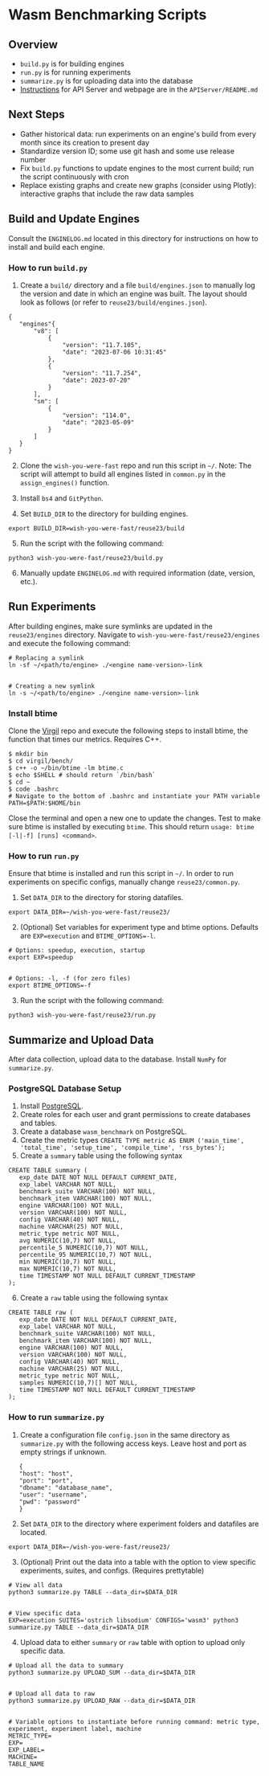 # Wasm Benchmarking Scripts


## Overview
- `build.py` is for building engines
- `run.py` is for running experiments
- `summarize.py` is for uploading data into the database
- [Instructions](https://github.com/composablesys/wish-you-were-fast/blob/master/reuse23/APIServer/README.md) for API Server and webpage are in the `APIServer/README.md`


## Next Steps
- Gather historical data: run experiments on an engine's build from every month since its creation to present day
- Standardize version ID; some use git hash and some use release number
- Fix `build.py` functions to update engines to the most current build; run the script continuously with cron
- Replace existing graphs and create new graphs (consider using Plotly): interactive graphs that include the raw data samples


## Build and Update Engines
Consult the `ENGINELOG.md` located in this directory for instructions on how to install and build each engine.


### How to run `build.py`
1. Create a `build/` directory and a file `build/engines.json` to manually log the version and date in which an engine was built. The layout should look as follows (or refer to `reuse23/build/engines.json`).
```
{
   "engines"{
       "v8": [
           {
               "version": "11.7.105",
               "date": "2023-07-06 10:31:45"
           },
           {
               "version": "11.7.254",
               "date": 2023-07-20"
           }
       ],
       "sm": [
           {
               "version": "114.0",
               "date": "2023-05-09"
           }  
       ]
   }
}
```
2. Clone the `wish-you-were-fast` repo and run this script in `~/`. Note: The script will attempt to build all engines listed in `common.py` in the `assign_engines()` function.


3. Install `bs4` and `GitPython`.
4. Set `BUILD_DIR` to the directory for building engines.
```
export BUILD_DIR=wish-you-were-fast/reuse23/build
```
5. Run the script with the following command:
```
python3 wish-you-were-fast/reuse23/build.py
```
6. Manually update `ENGINELOG.md` with required information (date, version, etc.).




## Run Experiments
After building engines, make sure symlinks are updated in the `reuse23/engines` directory. Navigate to `wish-you-were-fast/reuse23/engines` and execute the following command:
```
# Replacing a symlink
ln -sf ~/<path/to/engine> ./<engine name-version>-link


# Creating a new symlink
ln -s ~/<path/to/engine> ./<engine name-version>-link
```   
### Install btime
Clone the [Virgil](https://github.com/titzer/virgil) repo and execute the following steps to install btime, the function that times our metrics. Requires C++.
```
$ mkdir bin
$ cd virgil/bench/
$ c++ -o ~/bin/btime -lm btime.c
$ echo $SHELL # should return `/bin/bash`
$ cd ~
$ code .bashrc
# Navigate to the bottom of .bashrc and instantiate your PATH variable
PATH=$PATH:$HOME/bin
```
Close the terminal and open a new one to update the changes. Test to make sure btime is installed by executing `btime`. This should return `usage: btime [-l|-f] [runs] <command>`.


### How to run `run.py`
Ensure that btime is installed and run this script in `~/`. In order to run experiments on specific configs, manually change `reuse23/common.py`.


1. Set `DATA_DIR` to the directory for storing datafiles.
```
export DATA_DIR=~/wish-you-were-fast/reuse23/
```
2. (Optional) Set variables for experiment type and btime options. Defaults are `EXP=execution` and `BTIME_OPTIONS=-l`.
```
# Options: speedup, execution, startup
export EXP=speedup


# Options: -l, -f (for zero files)
export BTIME_OPTIONS=-f
```
3. Run the script with the following command:
```
python3 wish-you-were-fast/reuse23/run.py
```


## Summarize and Upload Data
After data collection, upload data to the database. Install `NumPy` for `summarize.py`.


### PostgreSQL Database Setup
1. Install [PostgreSQL](https://www.postgresql.org/).
2. Create roles for each user and grant permissions to create databases and tables.
3. Create a database `wasm_benchmark` on PostgreSQL.
4. Create the metric types
`CREATE TYPE metric AS ENUM ('main_time', 'total_time', 'setup_time', 'compile_time', 'rss_bytes');`
5. Create a `summary` table using the following syntax
```
CREATE TABLE summary (
   exp_date DATE NOT NULL DEFAULT CURRENT_DATE,
   exp_label VARCHAR NOT NULL,
   benchmark_suite VARCHAR(100) NOT NULL,
   benchmark_item VARCHAR(100) NOT NULL,
   engine VARCHAR(100) NOT NULL,
   version VARCHAR(100) NOT NULL,
   config VARCHAR(40) NOT NULL,
   machine VARCHAR(25) NOT NULL,
   metric_type metric NOT NULL,
   avg NUMERIC(10,7) NOT NULL,
   percentile_5 NUMERIC(10,7) NOT NULL,
   percentile_95 NUMERIC(10,7) NOT NULL,
   min NUMERIC(10,7) NOT NULL,
   max NUMERIC(10,7) NOT NULL,
   time TIMESTAMP NOT NULL DEFAULT CURRENT_TIMESTAMP
);
```
6. Create a `raw` table using the following syntax
```
CREATE TABLE raw (
   exp_date DATE NOT NULL DEFAULT CURRENT_DATE,
   exp_label VARCHAR NOT NULL,
   benchmark_suite VARCHAR(100) NOT NULL,
   benchmark_item VARCHAR(100) NOT NULL,
   engine VARCHAR(100) NOT NULL,
   version VARCHAR(100) NOT NULL,
   config VARCHAR(40) NOT NULL,
   machine VARCHAR(25) NOT NULL,
   metric_type metric NOT NULL,
   samples NUMERIC(10,7)[] NOT NULL,
   time TIMESTAMP NOT NULL DEFAULT CURRENT_TIMESTAMP
);
```

### How to run `summarize.py`
1. Create a configuration file `config.json` in the same directory as `summarize.py` with the following access keys. Leave host and port as empty strings if unknown.
```
   {
   "host": "host",
   "port": "port",
   "dbname": "database_name",
   "user": "username",
   "pwd": "password"
   }
```
2. Set `DATA_DIR` to the directory where experiment folders and datafiles are located.
```
export DATA_DIR=~/wish-you-were-fast/reuse23/
```
3. (Optional) Print out the data into a table with the option to view specific experiments, suites, and configs. (Requires prettytable)
```
# View all data
python3 summarize.py TABLE --data_dir=$DATA_DIR


# View specific data
EXP=execution SUITES='ostrich libsodium' CONFIGS='wasm3' python3 summarize.py TABLE --data_dir=$DATA_DIR
```
4. Upload data to either `summary` or `raw` table with option to upload only specific data.
```
# Upload all the data to summary
python3 summarize.py UPLOAD_SUM --data_dir=$DATA_DIR


# Upload all data to raw
python3 summarize.py UPLOAD_RAW --data_dir=$DATA_DIR


# Variable options to instantiate before running command: metric type, experiment, experiment label, machine
METRIC_TYPE=
EXP=
EXP_LABEL=
MACHINE=
TABLE_NAME
```
